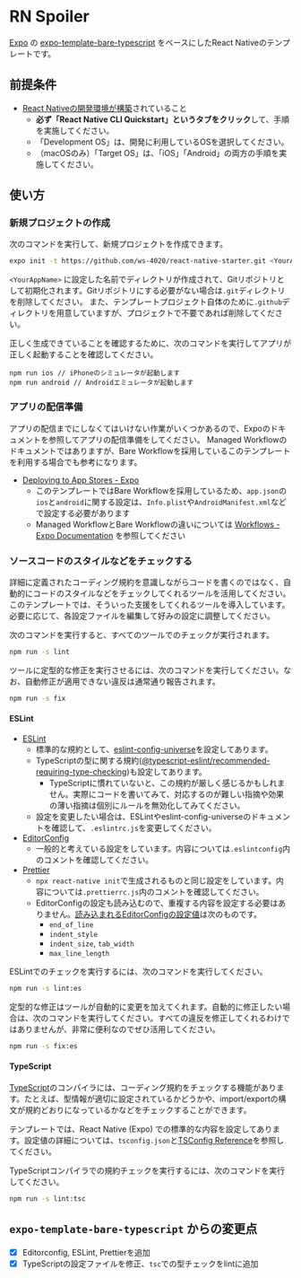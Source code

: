 # RN Spoiler

[Expo](https://expo.io/) の [expo-template-bare-typescript](https://github.com/expo/expo/tree/master/templates/expo-template-bare-typescript) をベースにしたReact Nativeのテンプレートです。

## 前提条件

* [React Nativeの開発環境が構築](https://reactnative.dev/docs/environment-setup)されていること
  * **必ず「React Native CLI Quickstart」というタブをクリック**して、手順を実施してください。
  * 「Development OS」は、開発に利用しているOSを選択してください。
  * （macOSのみ）「Target OS」は、「iOS」「Android」の両方の手順を実施してください。

## 使い方

### 新規プロジェクトの作成

次のコマンドを実行して、新規プロジェクトを作成できます。

```bash
expo init -t https://github.com/ws-4020/react-native-starter.git <YourAppName>
```

`<YourAppName>` に設定した名前でディレクトリが作成されて、Gitリポジトリとして初期化されます。Gitリポジトリにする必要がない場合は`.git`ディレクトリを削除してください。
また、テンプレートプロジェクト自体のために`.github`ディレクトリを用意していますが、プロジェクトで不要であれば削除してください。

正しく生成できていることを確認するために、次のコマンドを実行してアプリが正しく起動することを確認してください。

```
npm run ios // iPhoneのシミュレータが起動します
npm run android // Androidエミュレータが起動します
```

### アプリの配信準備

アプリの配信までにしなくてはいけない作業がいくつかあるので、Expoのドキュメントを参照してアプリの配信準備をしてください。
Managed Workflowのドキュメントではありますが、Bare Workflowを採用しているこのテンプレートを利用する場合でも参考になります。

* [Deploying to App Stores - Expo](https://docs.expo.io/distribution/app-stores/)
  * このテンプレートではBare Workflowを採用しているため、`app.json`の`ios`と`android`に関する設定は、`Info.plist`や`AndroidManifest.xml`などで設定する必要があります
  * Managed WorkflowとBare Workflowの違いについては [Workflows - Expo Documentation](https://docs.expo.io/introduction/managed-vs-bare/) を参照してください

### ソースコードのスタイルなどをチェックする

詳細に定義されたコーディング規約を意識しながらコードを書くのではなく、自動的にコードのスタイルなどをチェックしてくれるツールを活用してください。
このテンプレートでは、そういった支援をしてくれるツールを導入しています。必要に応じて、各設定ファイルを編集して好みの設定に調整してください。

次のコマンドを実行すると、すべてのツールでのチェックが実行されます。

```bash
npm run -s lint
```

ツールに定型的な修正を実行させるには、次のコマンドを実行してください。なお、自動修正が適用できない違反は通常通り報告されます。

```bash
npm run -s fix
```

#### ESLint

* [ESLint](https://eslint.org/)
  * 標準的な規約として、[eslint-config-universe](https://github.com/expo/expo/tree/master/packages/eslint-config-universe)を設定してあります。
  * TypeScriptの型に関する規約([@typescript-eslint/recommended-requiring-type-checking](https://github.com/typescript-eslint/typescript-eslint/tree/master/packages/eslint-plugin#supported-rules))も設定してあります。
    * TypeScriptに慣れていないと、この規約が厳しく感じるかもしれません。実際にコードを書いてみて、対応するのが難しい指摘や効果の薄い指摘は個別にルールを無効化してみてください。
  * 設定を変更したい場合は、ESLintやeslint-config-universeのドキュメントを確認して、`.eslintrc.js`を変更してください。
* [EditorConfig](https://editorconfig.org/)
  * 一般的と考えている設定をしています。内容については`.eslintconfig`内のコメントを確認してください。
* [Prettier](https://prettier.io/)
  * `npx react-native init`で生成されるものと同じ設定をしています。内容については`.prettierrc.js`内のコメントを確認してください。
  * EditorConfigの設定も読み込むので、重複する内容を設定する必要はありません。[読み込まれるEditorConfigの設定値](https://prettier.io/docs/en/api.html#prettierresolveconfigfilepath--options)は次のものです。
    * `end_of_line`
    * `indent_style`
    * `indent_size`, `tab_width`
    * `max_line_length`

ESLintでのチェックを実行するには、次のコマンドを実行してください。

```bash
npm run -s lint:es
```

定型的な修正はツールが自動的に変更を加えてくれます。自動的に修正したい場合は、次のコマンドを実行してください。すべての違反を修正してくれるわけではありませんが、非常に便利なのでぜひ活用してください。

```bash
npm run -s fix:es
```

#### TypeScript

[TypeScript](https://www.typescriptlang.org/)のコンパイラには、コーディング規約をチェックする機能があります。たとえば、型情報が適切に設定されているかどうかや、import/exportの構文が規約どおりになっているかなどをチェックすることができます。

テンプレートでは、React Native (Expo) での標準的な内容を設定してあります。設定値の詳細については、`tsconfig.json`と[TSConfig Reference](https://www.typescriptlang.org/tsconfig)を参照してください。

TypeScriptコンパイラでの規約チェックを実行するには、次のコマンドを実行してください。

```bash
npm run -s lint:tsc
```

## `expo-template-bare-typescript` からの変更点

* [x] Editorconfig, ESLint, Prettierを追加
* [x] TypeScriptの設定ファイルを修正、`tsc`での型チェックをlintに追加
